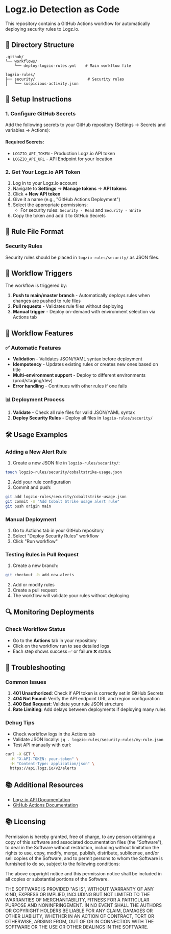 # Logz.io Detection as Code

This repository contains a GitHub Actions workflow for automatically deploying security rules to Logz.io.

## 📁 Directory Structure

```
.github/
└── workflows/
    └── deploy-logzio-rules.yml    # Main workflow file

logzio-rules/
├── security/                       # Security rules
│   └── suspicious-activity.json
```

## 🚀 Setup Instructions

### 1. Configure GitHub Secrets

Add the following secrets to your GitHub repository (Settings → Secrets and variables → Actions):

#### Required Secrets:
- `LOGZIO_API_TOKEN` - Production Logz.io API token
- `LOGZIO_API_URL` - API Endpoint for your location


### 2. Get Your Logz.io API Token

1. Log in to your Logz.io account
2. Navigate to **Settings** → **Manage tokens** → **API tokens**
3. Click **+ New API token**
4. Give it a name (e.g., "GitHub Actions Deployment")
5. Select the appropriate permissions:
   - For security rules: `Security - Read` and `Security - Write`
6. Copy the token and add it to GitHub Secrets

## 📝 Rule File Format

### Security Rules

Security rules should be placed in `logzio-rules/security/` as JSON files.

## 🔄 Workflow Triggers

The workflow is triggered by:

1. **Push to main/master branch** - Automatically deploys rules when changes are pushed to rule files
2. **Pull requests** - Validates rule files without deploying
3. **Manual trigger** - Deploy on-demand with environment selection via Actions tab

## 🎯 Workflow Features

### ✅ Automatic Features
- **Validation** - Validates JSON/YAML syntax before deployment
- **Idempotency** - Updates existing rules or creates new ones based on title
- **Multi-environment support** - Deploy to different environments (prod/staging/dev)
- **Error handling** - Continues with other rules if one fails

### 📊 Deployment Process
1. **Validate** - Check all rule files for valid JSON/YAML syntax
2. **Deploy Security Rules** - Deploy all files in `logzio-rules/security/`


## 🛠️ Usage Examples

### Adding a New Alert Rule

1. Create a new JSON file in `logzio-rules/security/`:
```bash
touch logzio-rules/security/cobaltstrike-usage.json
```
2. Add your rule configuration
3. Commit and push:
```bash
git add logzio-rules/security/cobaltstrike-usage.json
git commit -m "Add Cobalt Strike usage alert rule"
git push origin main
```

### Manual Deployment

1. Go to Actions tab in your GitHub repository
2. Select "Deploy Security Rules" workflow
3. Click "Run workflow"

### Testing Rules in Pull Request

1. Create a new branch:
```bash
git checkout -b add-new-alerts
```

2. Add or modify rules
3. Create a pull request
4. The workflow will validate your rules without deploying

## 🔍 Monitoring Deployments

### Check Workflow Status
- Go to the **Actions** tab in your repository
- Click on the workflow run to see detailed logs
- Each step shows success ✅ or failure ❌ status

## 🐛 Troubleshooting

### Common Issues

1. **401 Unauthorized**: Check if API token is correctly set in GitHub Secrets
2. **404 Not Found**: Verify the API endpoint URL and region configuration
3. **400 Bad Request**: Validate your rule JSON structure
4. **Rate Limiting**: Add delays between deployments if deploying many rules

### Debug Tips

- Check workflow logs in the Actions tab
- Validate JSON locally: `jq . logzio-rules/security-rules/my-rule.json`
- Test API manually with curl:
```bash
curl -X GET \
  -H "X-API-TOKEN: your-token" \
  -H "Content-Type: application/json" \
  https://api.logz.io/v2/alerts
```

## 📚 Additional Resources

- [Logz.io API Documentation](https://docs.logz.io/api/)
- [GitHub Actions Documentation](https://docs.github.com/en/actions)

## 📚 Licensing

Permission is hereby granted, free of charge, to any person obtaining
a copy of this software and associated documentation files (the
"Software"), to deal in the Software without restriction, including
without limitation the rights to use, copy, modify, merge, publish,
distribute, sublicense, and/or sell copies of the Software, and to
permit persons to whom the Software is furnished to do so, subject to
the following conditions:

The above copyright notice and this permission notice shall be
included in all copies or substantial portions of the Software.

THE SOFTWARE IS PROVIDED "AS IS", WITHOUT WARRANTY OF ANY KIND,
EXPRESS OR IMPLIED, INCLUDING BUT NOT LIMITED TO THE WARRANTIES OF
MERCHANTABILITY, FITNESS FOR A PARTICULAR PURPOSE AND
NONINFRINGEMENT. IN NO EVENT SHALL THE AUTHORS OR COPYRIGHT HOLDERS BE
LIABLE FOR ANY CLAIM, DAMAGES OR OTHER LIABILITY, WHETHER IN AN ACTION
OF CONTRACT, TORT OR OTHERWISE, ARISING FROM, OUT OF OR IN CONNECTION
WITH THE SOFTWARE OR THE USE OR OTHER DEALINGS IN THE SOFTWARE.